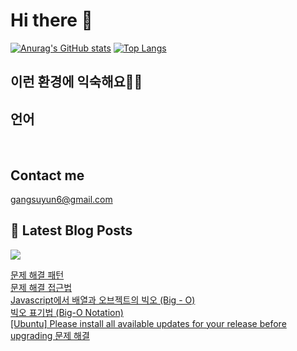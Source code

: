 # Hi there 👋

[![Anurag's GitHub stats](https://github-readme-stats.vercel.app/api?username=rkdden)](https://github.com/anuraghazra/github-readme-stats)
[![Top Langs](https://github-readme-stats.vercel.app/api/top-langs/?username=rkdden&layout=compact&hide=r,jupyter%20notebook,c%23&exclude_repo=roharui.github.io)](https://github.com/anuraghazra/github-readme-stats)

## 이런 환경에 익숙해요✍🏼

## 언어

<p>
  <img alt="" src= "https://img.shields.io/badge/JavaScript-F7DF1E?style=flat-square&logo=JavaScript&logoColor=white"/> 
  <img alt="" src= "https://img.shields.io/badge/TypeScript-black?logo=typescript&logoColor=blue"/>
</p>

## Contact me

gangsuyun6@gmail.com

## 📕 Latest Blog Posts
<p>
    <a href="https://systorage.tistory.com/"><img src="https://img.shields.io/badge/Blog-FF5722?style=flat-square&logo=Blogger&logoColor=white"/></a><br>
</p>

<a href=https://systorage.tistory.com/entry/%EB%AC%B8%EC%A0%9C-%ED%95%B4%EA%B2%B0-%ED%8C%A8%ED%84%B4>문제 해결 패턴</a></br><a href=https://systorage.tistory.com/entry/%EB%AC%B8%EC%A0%9C-%ED%95%B4%EA%B2%B0-%EC%A0%91%EA%B7%BC%EB%B2%95>문제 해결 접근법</a></br><a href=https://systorage.tistory.com/entry/Javascript%EC%97%90%EC%84%9C-%EB%B0%B0%EC%97%B4%EA%B3%BC-%EC%98%A4%EB%B8%8C%EC%A0%9D%ED%8A%B8%EC%9D%98-%EB%B9%85%EC%98%A4-Big-O>Javascript에서 배열과 오브젝트의 빅오 (Big - O)</a></br><a href=https://systorage.tistory.com/entry/%EB%B9%85%EC%98%A4-%ED%91%9C%EA%B8%B0%EB%B2%95-Big-O-Notation>빅오 표기법 (Big-O Notation)</a></br><a href=https://systorage.tistory.com/entry/Ubuntu-Please-install-all-available-updates-for-your-release-before-upgrading-%EB%AC%B8%EC%A0%9C-%ED%95%B4%EA%B2%B0>[Ubuntu] Please install all available updates for your release before upgrading 문제 해결</a></br>
